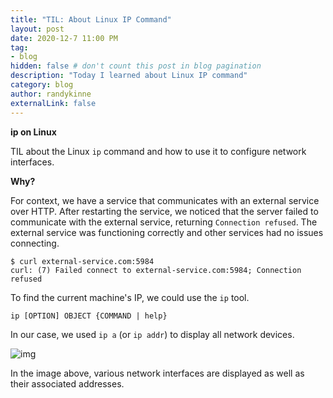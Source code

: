 ```yaml
---
title: "TIL: About Linux IP Command"
layout: post
date: 2020-12-7 11:00 PM
tag:
- blog
hidden: false # don't count this post in blog pagination
description: "Today I learned about Linux IP command"
category: blog
author: randykinne
externalLink: false
---
```


 **ip on Linux**

TIL about the Linux `ip` command and how to use it to configure network interfaces.
 
 **Why?**

For context, we have a service that communicates with an external service over HTTP. After restarting the service, we noticed that the server failed to communicate with the external service, returning `Connection refused`. The external service was functioning correctly and other services had no issues connecting.

```
$ curl external-service.com:5984
curl: (7) Failed connect to external-service.com:5984; Connection refused
```

To find the current machine's IP, we could use the `ip` tool.

```
ip [OPTION] OBJECT {COMMAND | help}
```

In our case, we used `ip a` (or `ip addr`) to display all network devices.

![img](https://www.cyberciti.biz/media/new/faq/2012/01/ip-command-show-address-ethernet-interface.png)

In the image above, various network interfaces are displayed as well as their associated addresses. 

